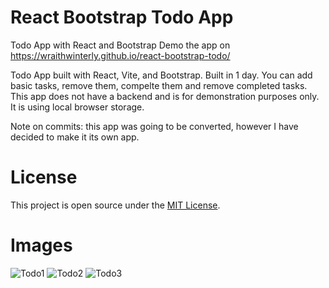 # React Bootstrap Todo App
Todo App with React and Bootstrap
Demo the app on https://wraithwinterly.github.io/react-bootstrap-todo/

Todo App built with React, Vite, and Bootstrap. Built in 1 day.
You can add basic tasks, remove them, compelte them and remove completed tasks.
This app does not have a backend and is for demonstration purposes only. It is using local browser storage.

Note on commits: this app was going to be converted, however I have decided to make it its own app.

# License
This project is open source under the [MIT License](https://github.com/WraithWinterly/TasksUltra/blob/main/LICENSE).

# Images
![Todo1](https://user-images.githubusercontent.com/37941646/186336309-691845b9-ef09-4673-8817-2912c3a14e92.png)
![Todo2](https://user-images.githubusercontent.com/37941646/186336313-8e306f3b-c326-4370-b353-5dfbf982d27d.png)
![Todo3](https://user-images.githubusercontent.com/37941646/186336330-bd94139f-e29d-4209-b967-92d378a23b69.png)
